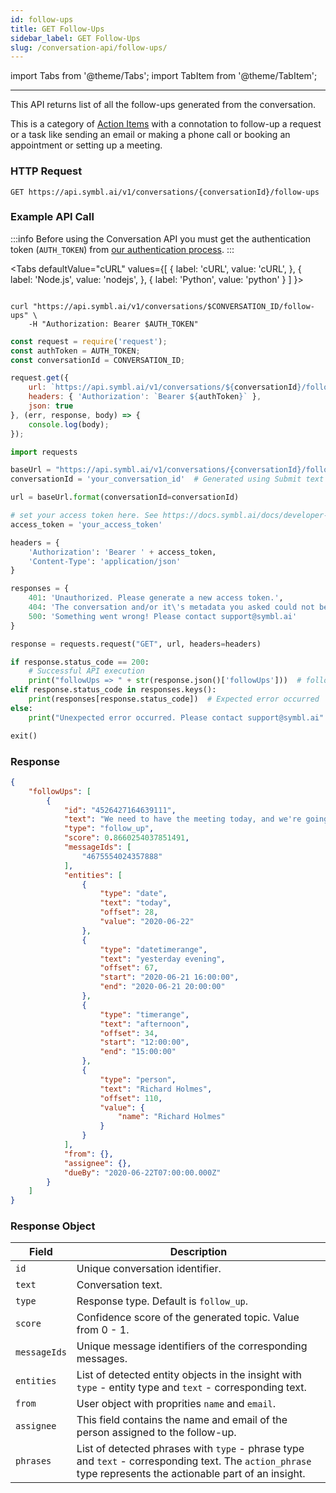 ```yaml
---
id: follow-ups
title: GET Follow-Ups
sidebar_label: GET Follow-Ups
slug: /conversation-api/follow-ups/
---
```


import Tabs from '@theme/Tabs';
import TabItem from '@theme/TabItem';

---

This API returns list of all the follow-ups generated from the conversation.

This is a category of [Action Items](/docs/conversation-api/action-items) with a connotation to follow-up a request or
a task like sending an email or making a phone call or booking an appointment
or setting up a meeting.


### HTTP Request

`GET https://api.symbl.ai/v1/conversations/{conversationId}/follow-ups`

### Example API Call

:::info
Before using the Conversation API you must get the authentication token (`AUTH_TOKEN`) from [our authentication process](/docs/developer-tools/authentication).
:::

<Tabs
  defaultValue="cURL"
  values={[
    { label: 'cURL', value: 'cURL', },
    { label: 'Node.js', value: 'nodejs', },
    { label: 'Python', value: 'python' }
  ]
}>
<TabItem value="cURL">

```shell

curl "https://api.symbl.ai/v1/conversations/$CONVERSATION_ID/follow-ups" \
    -H "Authorization: Bearer $AUTH_TOKEN"
```

</TabItem>

<TabItem value="nodejs">

```js
const request = require('request');
const authToken = AUTH_TOKEN;
const conversationId = CONVERSATION_ID;

request.get({
    url: `https://api.symbl.ai/v1/conversations/${conversationId}/follow-ups`,
    headers: { 'Authorization': `Bearer ${authToken}` },
    json: true
}, (err, response, body) => {
    console.log(body);
});
```

</TabItem>
<TabItem value="python">

```py
import requests

baseUrl = "https://api.symbl.ai/v1/conversations/{conversationId}/follow-ups"
conversationId = 'your_conversation_id'  # Generated using Submit text end point

url = baseUrl.format(conversationId=conversationId)

# set your access token here. See https://docs.symbl.ai/docs/developer-tools/authentication
access_token = 'your_access_token'

headers = {
    'Authorization': 'Bearer ' + access_token,
    'Content-Type': 'application/json'
}

responses = {
    401: 'Unauthorized. Please generate a new access token.',
    404: 'The conversation and/or it\'s metadata you asked could not be found, please check the input provided',
    500: 'Something went wrong! Please contact support@symbl.ai'
}

response = requests.request("GET", url, headers=headers)

if response.status_code == 200:
    # Successful API execution
    print("followUps => " + str(response.json()['followUps']))  # followUps object containing followUp id, text, type, score, messageIds, entities, from, assignee, phrases
elif response.status_code in responses.keys():
    print(responses[response.status_code])  # Expected error occurred
else:
    print("Unexpected error occurred. Please contact support@symbl.ai" + ", Debug Message => " + str(response.text))

exit()
```
</TabItem>
</Tabs>


### Response

```json
{
    "followUps": [
        {
            "id": "4526427164639111",
            "text": "We need to have the meeting today, and we're going to talk about the how to run a product strategy workshop conducted by Richard Holmes yesterday evening. There is a meeting with the customer in the afternoon as well.",
            "type": "follow_up",
            "score": 0.8660254037851491,
            "messageIds": [
                "4675554024357888"
            ],
            "entities": [
                {
                    "type": "date",
                    "text": "today",
                    "offset": 28,
                    "value": "2020-06-22"
                },
                {
                    "type": "datetimerange",
                    "text": "yesterday evening",
                    "offset": 67,
                    "start": "2020-06-21 16:00:00",
                    "end": "2020-06-21 20:00:00" 
                },
                {
                    "type": "timerange",
                    "text": "afternoon",
                    "offset": 34,
                    "start": "12:00:00",
                    "end": "15:00:00" 
                },
                {
                    "type": "person",
                    "text": "Richard Holmes",
                    "offset": 110,
                    "value": {
                        "name": "Richard Holmes"
                    }
                }
            ],
            "from": {},
            "assignee": {},
            "dueBy": "2020-06-22T07:00:00.000Z"
        }
    ]
}
```


### Response Object

Field  | Description
---------- | ------- |
```id``` | Unique conversation identifier.
```text``` | Conversation text.
```type``` | Response type. Default is `follow_up`.
```score``` | Confidence score of the generated topic. Value from 0 - 1.
```messageIds``` | Unique message identifiers of the corresponding messages.
```entities``` | List of detected entity objects in the insight with `type` - entity type and `text` - corresponding text.
```from``` | User object with proprities `name` and `email`.
```assignee``` | This field contains the name and email of the person assigned to the follow-up.
```phrases``` | List of detected phrases with `type` - phrase type and `text` - corresponding text. The `action_phrase` type represents the actionable part of an insight.
